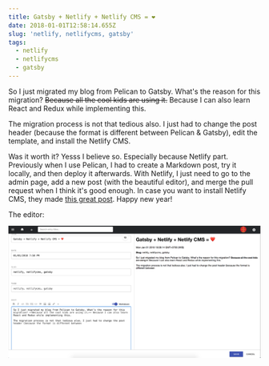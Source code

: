 ```yaml
---
title: Gatsby + Netlify + Netlify CMS = ❤️
date: 2018-01-01T12:58:14.655Z
slug: 'netlify, netlifycms, gatsby'
tags:
  - netlify
  - netlifycms
  - gatsby
---
```

So I just migrated my blog from Pelican to Gatsby. What's the reason for this migration? ~~Because all the cool kids are using it.~~ Because I can also learn React and Redux while implementing this.

The migration process is not that tedious also. I just had to change the post header (because the format is different between Pelican & Gatsby), edit the template, and install the Netlify CMS.

Was it worth it? Yesss I believe so. Especially because Netlify part. Previously when I use Pelican, I had to create a Markdown post, try it locally, and then deploy it afterwards. With Netlify, I just need to go to the admin page, add a new post (with the beautiful editor), and merge the pull request when I think it's good enough. In case you want to install Netlify CMS, they made [this great post](https://www.netlifycms.org/docs/add-to-your-site). Happy new year!

The editor:

![netlify-cms](../images/netlify-editor.png)
